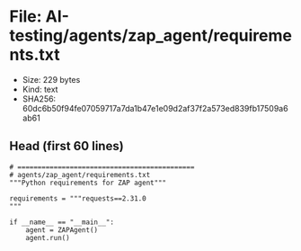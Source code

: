 # File: AI-testing/agents/zap_agent/requirements.txt

- Size: 229 bytes
- Kind: text
- SHA256: 60dc6b50f94fe07059717a7da1b47e1e09d2af37f2a573ed839fb17509a6ab61

## Head (first 60 lines)

```
# ============================================
# agents/zap_agent/requirements.txt
"""Python requirements for ZAP agent"""

requirements = """requests==2.31.0
"""

if __name__ == "__main__":
    agent = ZAPAgent()
    agent.run()
```

